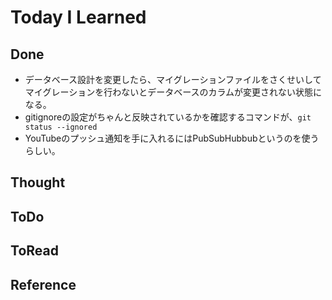 # Today I Learned

## Done
- データベース設計を変更したら、マイグレーションファイルをさくせいしてマイグレーションを行わないとデータベースのカラムが変更されない状態になる。
- gitignoreの設定がちゃんと反映されているかを確認するコマンドが、`git status --ignored`
- YouTubeのプッシュ通知を手に入れるにはPubSubHubbubというのを使うらしい。

## Thought

## ToDo

## ToRead

## Reference
